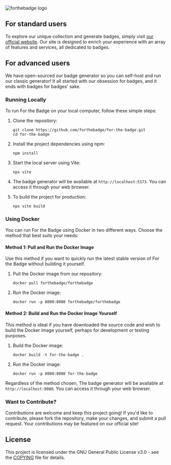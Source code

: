 <picture>
   <source media="(prefers-color-scheme: dark)" srcset="https://forthebadge.com/images/logo.svg">
   <source media="(prefers-color-scheme: light)" srcset="https://forthebadge.com/images/logo_black.svg">
   <img alt="forthebadge logo" src="https://forthebadge.com/images/logo.svg" style="max-width: 100%; height: auto;">
</picture>

## For standard users

To explore our unique collection and generate badges, simply visit [our official website](https://forthebadge.com). Our site is designed to enrich your experience with an array of features and services, all dedicated to badges.

## For advanced users

We have open-sourced our badge generator so you can self-host and run our classic generator! It all started with our obsession for badges, and it ends with badges for badges' sake.

### Running Locally

To run For the Badge on your local computer, follow these simple steps:

1. Clone the repository:

   ```
   git clone https://github.com/forthebadge/for-the-badge.git
   cd for-the-badge
   ```

2. Install the project dependencies using npm:

   ```
   npm install
   ```

3. Start the local server using Vite:

   ```
   npx vite
   ```

4. The badge generator will be available at `http://localhost:5173`. You can access it through your web browser.

5. To build the project for production:
   ```
   npx vite build
   ```

### Using Docker

You can run For the Badge using Docker in two different ways. Choose the method that best suits your needs:

#### Method 1: Pull and Run the Docker Image

Use this method if you want to quickly run the latest stable version of For the Badge without building it yourself.

1. Pull the Docker image from our repository:

   ```
   docker pull forthebadge/forthebadge
   ```

2. Run the Docker image:
   ```
   docker run -p 8080:8080 forthebadge/forthebadge
   ```

#### Method 2: Build and Run the Docker Image Yourself

This method is ideal if you have downloaded the source code and wish to build the Docker image yourself, perhaps for development or testing purposes.

1. Build the Docker image:

   ```
   docker build -t for-the-badge .
   ```

2. Run the Docker image:
   ```
   docker run -p 8080:8080 for-the-badge
   ```

Regardless of the method chosen, The badge generator will be available at `http://localhost:8080`. You can access it through your web browser.

### Want to Contribute?

Contributions are welcome and keep this project going! If you'd like to contribute, please fork the repository, make your changes, and submit a pull request. Your contributions may be featured on our official site!

## License

This project is licensed under the GNU General Public License v3.0 - see the [COPYING](https://github.com/forthebadge/for-the-badge/blob/master/COPYING) file for details.
